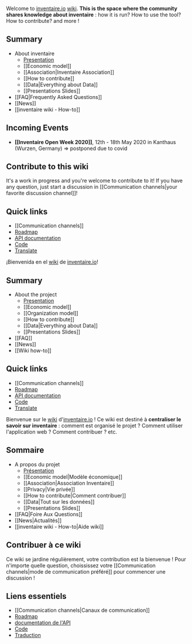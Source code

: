 <!-- LANG:EN -->

Welcome to [inventaire.io](https://inventaire.io) [wiki](https://en.wikipedia.org/wiki/Wiki). **This is the space where the community shares knowledge about inventaire** : how it is run? How to use the tool? How to contribute? and more !

## Summary
* About inventaire
  * [Presentation](https://inventaire.io/welcome)
  * [[Economic model]]
  * [[Association|Inventaire Association]]
  * [[How to contribute]]
  * [[Data|Everything about Data]]
  * [[Presentations Slides]]
* [[FAQ|Frequently Asked Questions]]
* [[News]]
* [[inventaire wiki - How-to]]

## Incoming Events

* **[[Inventaire Open Week 2020]]**, 12th - 18th May 2020 in Kanthaus (Wurzen, Germany) => postponed due to covid

## Contribute to this wiki
It's a work in progress and you're welcome to contribute to it! If you have any question, just start a discussion in [[Communication channels|your favorite discussion channel]]!

## Quick links
* [[Communication channels]]
* [Roadmap](http://roadmap.inventaire.io/)
* [API documentation](http://api.inventaire.io/)
* [Code](http://git.inventaire.io/)
* [Translate](http://translate.inventaire.io/)

<!-- LANG:ES, title="Inicio" -->

¡Bienvenida en el [wiki](https://es.wikipedia.org/wiki/Wiki) de [inventaire.io](https://inventaire.io)!

## Summary
* About the project
  * [Presentation](https://inventaire.io/welcome)
  * [[Economic model]]
  * [[Organization model]]
  * [[How to contribute]]
  * [[Data|Everything about Data]]
  * [[Presentations Slides]]
* [[FAQ]]
* [[News]]
* [[Wiki how-to]]

## Quick links
* [[Communication channels]]
* [Roadmap](http://roadmap.inventaire.io/)
* [API documentation](http://api.inventaire.io/)
* [Code](http://git.inventaire.io/)
* [Translate](http://translate.inventaire.io/)


<!-- LANG:FR, title="Accueil" -->

Bienvenue sur le [wiki](https://fr.wikipedia.org/wiki/Wiki) d'[inventaire.io](https://inventaire.io) ! Ce wiki est destiné à **centraliser le savoir sur inventaire** : comment est organisé le projet ? Comment utiliser l'application web ? Comment contribuer ? etc.

## Sommaire
* A propos du projet
  * [Présentation](https://inventaire.io/welcome)
  * [[Economic model|Modèle économique]]
  * [[Association|Association Inventaire]]
  * [[Privacy|Vie privée]]
  * [[How to contribute|Comment contribuer]]
  * [[Data|Tout sur les données]]
  * [[Presentations Slides]]
* [[FAQ|Foire Aux Questions]]
* [[News|Actualités]]
* [[inventaire wiki - How-to|Aide wiki]]

## Contribuer à ce wiki
Ce wiki se jardine régulièrement, votre contribution est la bienvenue ! Pour n'importe quelle question, choississez votre [[Communication channels|mode de communication préféré]] pour commencer une discussion !

## Liens essentiels
* [[Communication channels|Canaux de communication]]
* [Roadmap](http://roadmap.inventaire.io/)
* [documentation de l'API](http://api.inventaire.io/)
* [Code](http://git.inventaire.io/)
* [Traduction](http://translate.inventaire.io/)